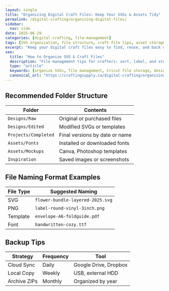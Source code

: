 ```yaml
---
layout: single
title: "Organizing Digital Craft Files: Keep Your SVGs & Assets Tidy"
permalink: /digital-crafting/organizing-digital-files/
sidebar:
  nav: side
date: 2025-06-29
categories: [digital-crafting, file-management]
tags: [SVG organization, file structure, craft file tips, asset storage]
excerpt: "Keep your digital craft files easy to find, reuse, and back up with these practical folder strategies and naming conventions."
seo:
  title: "How to Organize SVG & Craft Files"
  description: "File management tips for crafters: sort, label, and store your SVGs, templates, and assets cleanly for long-term use."
  type: "article"
  keywords: [organize SVGs, file management, Cricut file storage, design assets]
  canonical_url: "https://craftingsupply.ca/digital-crafting/organizing-digital-files/"
---
```


## Recommended Folder Structure

| Folder | Contents |
|--------|----------|
| `Designs/Raw` | Original or purchased files |
| `Designs/Edited` | Modified SVGs or templates |
| `Projects/Completed` | Final versions by date or name |
| `Assets/Fonts` | Installed or downloaded fonts |
| `Assets/Mockups` | Canva, Photoshop templates |
| `Inspiration` | Saved images or screenshots |

## File Naming Format Examples

| File Type | Suggested Naming |
|----------|------------------|
| SVG | `flower-bundle-layered-2025.svg` |
| PNG | `label-round-vinyl-3inch.png` |
| Template | `envelope-A6-foldguide.pdf` |
| Font | `handwritten-cozy.ttf` |

## Backup Tips

| Strategy | Frequency | Tool |
|---------|-----------|------|
| Cloud Sync | Daily | Google Drive, Dropbox |
| Local Copy | Weekly | USB, external HDD |
| Archive ZIPs | Monthly | Organized by year |
